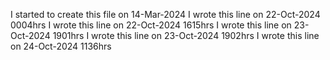 I started to create this file on 14-Mar-2024
I wrote this line on 22-Oct-2024 0004hrs
I wrote this line on 22-Oct-2024 1615hrs
I wrote this line on 23-Oct-2024 1901hrs
I wrote this line on 23-Oct-2024 1902hrs
I wrote this line on 24-Oct-2024 1136hrs

